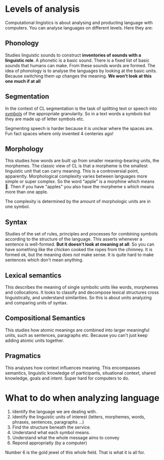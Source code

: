 # Levels of analysis
Computational lingistics is about analysing and producting language with computers. You can analyse languages on different levels. Here they are:

## Phonology
Studies linguistic sounds to construct **inventories of sounds with a linguistic role**. A phonetic is a basic sound. There is a fixed list of basic sounds that humans can make. From these sounds words are formed. The idea of phonology is to analyse the languages by looking at the basic units. Because switching them up changes the meaning. **We won't look at this one much if at all**

## Segmentation
In the context of CL segmentation is the task of splitting text or speech into [symbols](Symbol.md) of the appropriate granularity. So in a text words a symbols but they are made up of letter symbols etc. 

Segmenting speech is harder because it is unclear where the spaces are. Fun fact spaces where only invented 4 centeries ago!

## Morphology 
This studies how words are built up from smaller meaning-bearing units, the morphemes. The classic view of CL is that a morpheme is the smallest linguistic unit that can carry meaning. This is a controversial point, apparently. Morphological complexity varies between languages more simple or super complex. So the word "apple" is a morphine which means 🍎. Then if you have "apples" you also have the morpheme s which means more than one apple. 

The complexity is determined by the amount of morphologic units are in one symbol. 

## Syntax
Studies of the set of rules, principles and processes for combining symbols according to the structure of the language. This asserts whenever a sentence is well-formed. **But it doesn't look at meaning at all**. So you can have something like the chicken cooked the ropes from the chimney. It is formed ok, but the meaning does not make sense. It is quite hard to make sentences which don't mean anything. 

## Lexical semantics 
This describes the meaning of single symbolic units like words, morphemes and collocations. It looks to classify and decompose lexical structures cross linguistically, and understand similarities. So this is about units analyzing and comparing units of syntax. 

## Compositional Semantics
This studies how atomic meanings are combined into larger meaningful units, such as sentences, paragraphs etc. Because you can't just keep adding atomic units together. 

## Pragmatics
This analyses how context influences meaning. This encompasses semantics, linguistic knowledge of participants, situational context, shared knowledge, goals and intent. Super hard for computers to do. 

# What to do when analyzing language 
1. Identify the language we are dealing with.
2. Identify the linguistic units of interest (letters, morphemes, words, phrases, sentences, paragraphs ...)
3. Find the structure beneath the service.
4. Understand what each symbol means.
5. Understand what the whole message aims to convey
6. Repond appropriatly (by a computer) 

Number 6 is the gold jewel of this whole field. That is what it is all for. 